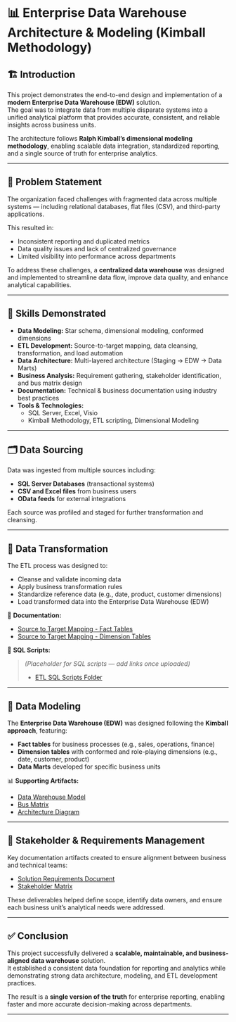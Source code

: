 # 📊 Enterprise Data Warehouse Architecture & Modeling (Kimball Methodology)

## 🏗 Introduction
This project demonstrates the end-to-end design and implementation of a **modern Enterprise Data Warehouse (EDW)** solution.  
The goal was to integrate data from multiple disparate systems into a unified analytical platform that provides accurate, consistent, and reliable insights across business units.  

The architecture follows **Ralph Kimball’s dimensional modeling methodology**, enabling scalable data integration, standardized reporting, and a single source of truth for enterprise analytics.

---

## 🧩 Problem Statement
The organization faced challenges with fragmented data across multiple systems — including relational databases, flat files (CSV), and third-party applications.  

This resulted in:
- Inconsistent reporting and duplicated metrics  
- Data quality issues and lack of centralized governance  
- Limited visibility into performance across departments  

To address these challenges, a **centralized data warehouse** was designed and implemented to streamline data flow, improve data quality, and enhance analytical capabilities.

---

## 🧠 Skills Demonstrated
- **Data Modeling:** Star schema, dimensional modeling, conformed dimensions  
- **ETL Development:** Source-to-target mapping, data cleansing, transformation, and load automation  
- **Data Architecture:** Multi-layered architecture (Staging → EDW → Data Marts)  
- **Business Analysis:** Requirement gathering, stakeholder identification, and bus matrix design  
- **Documentation:** Technical & business documentation using industry best practices  
- **Tools & Technologies:**  
  - SQL Server, Excel, Visio  
  - Kimball Methodology, ETL scripting, Dimensional Modeling

---

## 🗂 Data Sourcing
Data was ingested from multiple sources including:
- **SQL Server Databases** (transactional systems)  
- **CSV and Excel files** from business users  
- **OData feeds** for external integrations  

Each source was profiled and staged for further transformation and cleansing.

---

## 🔄 Data Transformation
The ETL process was designed to:
- Cleanse and validate incoming data  
- Apply business transformation rules  
- Standardize reference data (e.g., date, product, customer dimensions)   
- Load transformed data into the Enterprise Data Warehouse (EDW)

📁 **Documentation:**
- [Source to Target Mapping - Fact Tables](./Source%20to%20Target%20Mapping%20-%20Fact.xlsx)  
- [Source to Target Mapping - Dimension Tables](./Source%20to%20Target%20Mapping%20-%20Dimension.xlsx)

🧱 **SQL Scripts:**
> *(Placeholder for SQL scripts — add links once uploaded)*  
> - [ETL SQL Scripts Folder](./SQL_Scripts/)

---

## 🧮 Data Modeling
The **Enterprise Data Warehouse (EDW)** was designed following the **Kimball approach**, featuring:
- **Fact tables** for business processes (e.g., sales, operations, finance)  
- **Dimension tables** with conformed and role-playing dimensions (e.g., date, customer, product)  
- **Data Marts** developed for specific business units  

📊 **Supporting Artifacts:**
- [Data Warehouse Model](./Data%20Warehouse%20Model.png)  
- [Bus Matrix](./Bus%20Matrix.xlsx)  
- [Architecture Diagram](./Architecture.png)

---

## 👥 Stakeholder & Requirements Management
Key documentation artifacts created to ensure alignment between business and technical teams:
- [Solution Requirements Document](./Solution%20Requirements.docx)  
- [Stakeholder Matrix](./Stakeholder%20Matrix.xlsx)

These deliverables helped define scope, identify data owners, and ensure each business unit’s analytical needs were addressed.

---

## ✅ Conclusion
This project successfully delivered a **scalable, maintainable, and business-aligned data warehouse** solution.  
It established a consistent data foundation for reporting and analytics while demonstrating strong data architecture, modeling, and ETL development practices.

The result is a **single version of the truth** for enterprise reporting, enabling faster and more accurate decision-making across departments.

---


